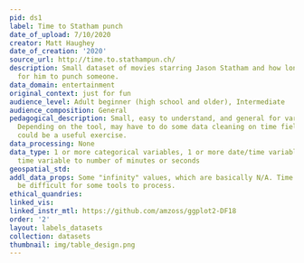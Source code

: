 ```yaml
---
pid: ds1
label: Time to Statham punch
date_of_upload: 7/10/2020
creator: Matt Haughey
date_of_creation: '2020'
source_url: http://time.to.stathampun.ch/
description: Small dataset of movies starring Jason Statham and how long it takes
  for him to punch someone.
data_domain: entertainment
original_context: just for fun
audience_level: Adult beginner (high school and older), Intermediate
audience_composition: General
pedagogical_description: Small, easy to understand, and general for various audiences.
  Depending on the tool, may have to do some data cleaning on time field, so that
  could be a useful exercise.
data_processing: None
data_type: 1 or more categorical variables, 1 or more date/time variables, could convert
  time variable to number of minutes or seconds
geospatial_std: 
addl_data_props: Some "infinity" values, which are basically N/A. Time column could
  be difficult for some tools to process.
ethical_quandries: 
linked_vis: 
linked_instr_mtl: https://github.com/amzoss/ggplot2-DF18
order: '2'
layout: labels_datasets
collection: datasets
thumbnail: img/table_design.png
---
```


